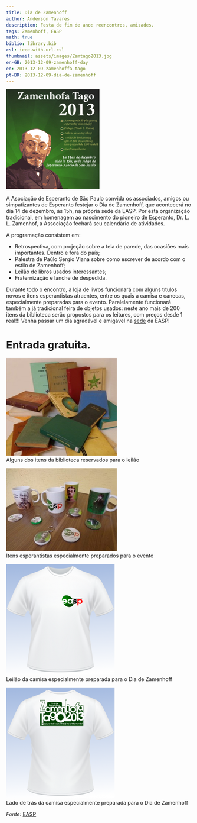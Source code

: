 ```yaml
---
title: Dia de Zamenhoff
author: Anderson Tavares
description: Festa de fim de ano: reencontros, amizades.
tags: Zamenhoff, EASP
math: true
biblio: library.bib
csl: ieee-with-url.csl
thumbnail: assets/images/Zamtago2013.jpg
en-GB: 2013-12-09-zamenhoff-day
eo: 2013-12-09-zamenhoffa-tago
pt-BR: 2013-12-09-dia-de-zamenhoff
---
```


![](assets/images/Zamtago2013.jpg)

A Asociação de Esperanto de São Paulo convida os associados, amigos ou simpatizantes de Esperanto festejar o Dia de Zamenhoff, que acontecerá no dia 14 de dezembro, às 15h, na própria sede da EASP. 
Por esta organização tradicional, em homenagem ao nascimento do pioneiro de Esperanto, Dr. L. L. Zamenhof, a Associação fechará seu calendário de atividades.

A programação consistem em:

- Retrospectiva, com projeção sobre a tela de parede, das ocasiões mais importantes. Dentro e fora do país;
- Palestra de Paŭlo Sergio Viana sobre como escrever de acordo com o estilo de Zamenhoff;
- Leilão de libros usados interessantes;
- Fraternização e lanche de despedida.

Durante todo o encontro, a loja de livros funcionará com alguns títulos novos e itens esperantistas atraentes, entre os quais a camisa e canecas, especialmente preparadas para o evento.
Paralelamente funcionará também a já tradicional feira de objetos usados: neste ano mais de 200 itens da biblioteca serão propostos para os leitures, com preços desde 1 real!!!
Venha passar um dia agradável e amigável na [sede](http://maps.google.com.br/maps/ms?hl=pt-BR&ie=UTF8&msa=0&msid=112651972385157311249.000469b034af0bf9bebd8&ll=-23.51949,-46.686273&spn=0.008618,0.013797&z=16) da EASP! 

# Entrada gratuita.

![](assets/images/brokantajhoj-300x264.jpg)<br>
Alguns dos itens da biblioteca reservados para o leilão
 
![](assets/images/memorajhoj1-300x225.jpg)<br>
Itens esperantistas especialmente preparados para o evento

![](assets/images/chemizoZTF-294x300.png)<br>
Leilão da camisa especialmente preparada para o Dia de Zamenhoff

![](assets/images/chemizoZTD-294x300.png)<br>
Lado de trás da camisa especialmente preparada para o Dia de Zamenhoff

_Fonte_: [EASP](http://easp.org.br/kuriero/?p=874)